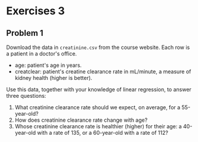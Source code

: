 # Exercises 3


## Problem 1

Download the data in `creatinine.csv` from the course website.  Each row is a patient in a doctor's office. 
- age: patient's age in years.  
- creatclear: patient's creatine clearance rate in mL/minute, a measure of kidney health (higher is better).  

Use this data, together with your knowledge of linear regression, to answer three questions:    
  1. What creatinine clearance rate should we expect, on average, for a 55-year-old?  
  2. How does creatinine clearance rate change with age?   
  3. Whose creatinine clearance rate is healthier (higher) for their age: a 40-year-old with a rate of 135, or a 60-year-old with a rate of 112?  